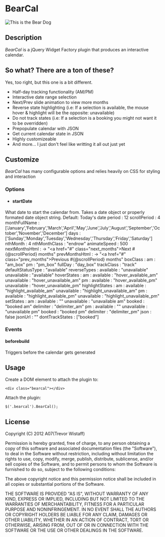 # BearCal
![This is the Bear Dog](http://a07.com.au/github/bear-hair.jpg)

## Description
*BearCal* is a jQuery Widget Factory plugin that produces an interactive calendar.

## So what? There are a ton of these?
Yes, too right, but this one is a bit different.

* Half-day tracking functionality (AM/PM)
* Interactive date range selection
* Next/Prev slide animation to view more months
* Reverse state highlighting (i.e: If a selection is available, the mouse hover & highlight will be the opposite: unavailable)
* Do not track states (i.e: If a selection is a booking you might not want it to be overridden)
* Prepopulate calendar with JSON
* Get current calendar state in JSON
* Highly customizeable
* And more... I just don't feel like writting it all out just yet  

## Customize
*BearCal* has many configurable options and relies heavily on CSS for styling and interaction

### Options
* #### startDate
What date to start the calendar from. Takes a date object or properly formated date object string.
Default: Today's date
period            : 12
scrollPeriod      : 4
monthFullName     : ['January','February','March','April','May','June','July','August','September','October','November','December']
days              : ['Sunday','Monday','Tuesday','Wednesday','Thursday','Friday','Saturday']
nthMonth          : 4
nthMonthClass     : "endrow"
animateSpeed      : 500
nextMonthsHtml    : -> "<a href=\"#\" class=\"next_months\">Next #{@scrollPeriod} months</a>"
prevMonthsHtml    : -> "<a href=\"#\" class=\"prev_months\">Previous #{@scrollPeriod} months</a>"
boxClass          : 
  am              : "am_box"
  pm              : "pm_box"
  fullDay         : "day_box"
trackClass        : "track"
defaultStatusType : "available"
reverseTypes      :
  available       : "unavailable"
  unavailable     : "available"
hoverStates       : 
  am              :
    available     : "hover_available_am"
    unavailable   : "hover_unavailable_am"
  pm              :
    available     : "hover_available_pm"
    unavailable   : "hover_unavailable_pm"
highlightStates   :
  am              :
    available     : "highlight_available_am"
    unavailable   : "highlight_unavailable_am"
  pm              :
    available     : "highlight_available_pm"
    unavailable   : "highlight_unavailable_pm"
setStates         : 
  am              :
    available     : ""
    unavailable   : "unavailable am"
    booked        : "booked am"
    delimiter     : "delimiter_am"
  pm              :
    available     : ""
    unavailable   : "unavailable pm"
    booked        : "booked pm"
    delimiter     : "delimiter_pm"
json              : false
jsonUrl           : ""
dontTrackStates   : ["booked"]

### Events
#### beforebuild
Triggers before the calendar gets generated

## Usage
Create a DOM element to attach the plugin to:
    
    <div class="bearcal"></div>

Attach the plugin:
    
    $('.bearcal').BearCal(); 

## License
Copyright (C) 2012 A07(Trevor Wistaff) 

Permission is hereby granted, free of charge, to any person obtaining a copy of this software and associated documentation files (the "Software"), to deal in the Software without restriction, including without limitation the rights to use, copy, modify, merge, publish, distribute, sublicense, and/or sell copies of the Software, and to permit persons to whom the Software is furnished to do so, subject to the following conditions:

The above copyright notice and this permission notice shall be included in all copies or substantial portions of the Software.

THE SOFTWARE IS PROVIDED "AS IS", WITHOUT WARRANTY OF ANY KIND, EXPRESS OR IMPLIED, INCLUDING BUT NOT LIMITED TO THE WARRANTIES OF MERCHANTABILITY, FITNESS FOR A PARTICULAR PURPOSE AND NONINFRINGEMENT. IN NO EVENT SHALL THE AUTHORS OR COPYRIGHT HOLDERS BE LIABLE FOR ANY CLAIM, DAMAGES OR OTHER LIABILITY, WHETHER IN AN ACTION OF CONTRACT, TORT OR OTHERWISE, ARISING FROM, OUT OF OR IN CONNECTION WITH THE SOFTWARE OR THE USE OR OTHER DEALINGS IN THE SOFTWARE.
